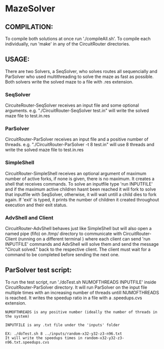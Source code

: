 # MazeSolver

## COMPILATION:	
To compile both solutions at once run './compileAll.sh'. To compile each individually, run 'make' in any of the CircuitRouter directories.
	
## USAGE:
There are two Solvers, a SeqSolver, who solves routes all sequencially and ParSolver who used multithreading to solve the maze as fast as possible. Both solvers write the solved maze to a file with .res extension.		
### SeqSolver
CircuiteRouter-SeqSolver receives an input file and some optional arguments.
	e.g. "./CircuitRouter-SeqSolver test.in" will write the solved maze file to test.in.res
### ParSolver
CircuitRouter-ParSolver receives an input file and a positive number of threads.
	e.g. "./CircuitRouter-ParSolver -t 8 test.in" will use 8 threads and write the solved maze file to test.in.res
### SimpleShell
CircuitRouter-SimpleShell receives an optional argument of maximum number of active forks, if none is given, there is no maximum. It creates a shell that receives commands. To solve an inputfile type 'run INPUTFILE' and if the maximum active children hasnt been reached it will fork to solve that inputfile with SeqSolver, otherwise, it will wait untill a child dies to fork again. If 'exit' is typed, it prints the number of children it created throughout execution and their exit status.
### AdvShell and Client
CircuitRouter-AdvShell behaves just like SimpleShell but will also open a named pipe (fifo) on /tmp/ directory to communicate with CircuitRouter-Client (running on a different terminal ) where each client can send 'run INPUTFILE' commands and AdvShell will solve them and send the message "Circuit solved." back to the respective client. The client must wait for a command to be completed before sending the next one.

## ParSolver test script:	

To run the test script, run './doTest.sh NUMOFTHREADS INPUTFILE' inside CircuitRouter-ParSolver directory. It will run ParSolver on the input file multiple times with an increasing number of threads untill NUMOFTHREADS is reached. It writes the speedup ratio in a file with a .speedups.cvs extension.

	NUMOFTHREADS is any positive number (ideally the number of threads in the system)

	INPUTFILE is any .txt file under the 'inputs' folder

	EX: ./doTest.sh 8 ../inputs/random-x32-y32-z3-n96.txt
	It will write the speedups times in random-x32-y32-z3-n96.txt.speedups.cvs
